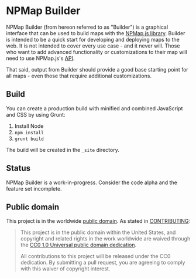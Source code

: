 # NPMap Builder

NPMap Builder (from hereon referred to as "Builder") is a graphical interface that can be used to build maps with the [NPMap.js library](https://github.com/nationalparkservice/npmap.js). Builder is intended to be a quick start for developing and deploying maps to the web. It is not intended to cover every use case - and it never will. Those who want to add advanced functionality or customizations to their map will need to use NPMap.js's [API](https://www.nps.gov/npmap/tools/npmap.js/docs/).

That said, output from Builder should provide a good base starting point for all maps - even those that require additional customizations.

## Build

You can create a production build with minified and combined JavaScript and CSS by using Grunt:

1. Install Node
2. `npm install`
3. `grunt build`

The build will be created in the `_site` directory.

## Status

NPMap Builder is a work-in-progress. Consider the code alpha and the feature set incomplete.

## Public domain

This project is in the worldwide [public domain](LICENSE.md). As stated in [CONTRIBUTING](CONTRIBUTING.md):

> This project is in the public domain within the United States, and copyright and related rights in the work worldwide are waived through the [CC0 1.0 Universal public domain dedication](https://creativecommons.org/publicdomain/zero/1.0/).
>
> All contributions to this project will be released under the CC0 dedication. By submitting a pull request, you are agreeing to comply with this waiver of copyright interest.
